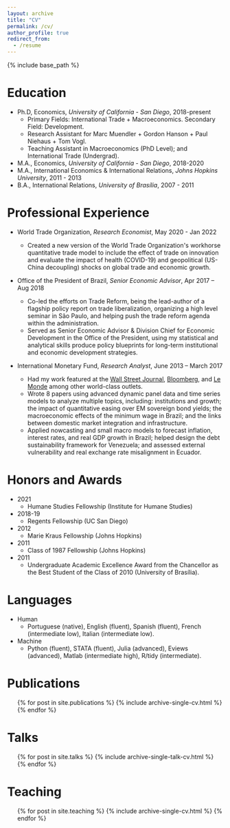 ```yaml
---
layout: archive
title: "CV"
permalink: /cv/
author_profile: true
redirect_from:
  - /resume
---
```


{% include base_path %}

Education
======
* Ph.D, Economics, _University of California - San Diego_, 2018-present
  * Primary Fields: International Trade + Macroeconomics. Secondary Field: Development.
  * Research Assistant for Marc Muendler + Gordon Hanson + Paul Niehaus + Tom Vogl.
  * Teaching Assistant in Macroeconomics (PhD Level); and International Trade (Undergrad).
* M.A., Economics, _University of California - San Diego_, 2018-2020
* M.A., International Economics & International Relations, _Johns Hopkins University_, 2011 - 2013
* B.A., International Relations, _University of Brasília_, 2007 - 2011

Professional Experience
======
* World Trade Organization, _Research Economist_, May 2020 - Jan 2022
  * Created a new version of the World Trade Organization's workhorse quantitative trade model to include the effect of trade on innovation and evaluate the impact of health (COVID-19) and geopolitical (US-China decoupling) shocks on global trade and economic growth.
  
* Office of the President of Brazil, _Senior Economic Advisor_, Apr 2017 – Aug 2018
  *  Co-led the efforts on Trade Reform, being the lead-author of a flagship policy report on trade liberalization, organizing a high level seminar in São Paulo, and helping push the trade reform agenda within the administration.
  *  Served as Senior Economic Advisor & Division Chief for Economic Development in the Office of the President, using my statistical and analytical skills produce policy blueprints for long-term institutional and economic development strategies.

* International Monetary Fund, _Research Analyst_, June 2013 – March 2017
  * Had my work featured at the [Wall Street Journal](http://blogs.wsj.com/economics/2016/08/05/no-empirical-evidence-for-thomas-pikettys-inequality-theory-imf-economist-argues/), [Bloomberg](http://www.bloomberg.com/news/articles/2016-08-04/wealth-inequality-may-not-work-the-way-piketty-thinks), and  [Le Monde](www.lemonde.fr/economie/article/2016/08/11/une-etude-du-fmi-conteste-les-theories-de-thomas-piketty-sur-les-inegalites_4981137_3234.html) among other world-class outlets.
  *  Wrote 8 papers using advanced dynamic panel data and time series models to analyze multiple topics, including: institutions and growth; the impact of quantitative easing over EM sovereign bond yields; the macroeconomic effects of the minimum wage in Brazil; and the links between domestic market integration and infrastructure.
  *  Applied nowcasting and small macro models to forecast inflation, interest rates, and real GDP growth in Brazil; helped design the debt sustainability framework for Venezuela; and assessed external vulnerability and real exchange rate misalignment in Ecuador.
  
Honors and Awards
======
* 2021
  *  Humane Studies Fellowship (Institute for Humane Studies)
* 2018-19
  *  Regents Fellowship (UC San Diego)
* 2012
  *  Marie Kraus Fellowship (Johns Hopkins)
* 2011
  *  Class of 1987 Fellowship (Johns Hopkins)
* 2011
  *  Undergraduate Academic Excellence Award from the Chancellor as the Best Student of the Class of 2010 (University of Brasília).

Languages
======
* Human
  *  Portuguese (native), English (fluent), Spanish (fluent), French (intermediate low), Italian (intermediate low).
* Machine
  *  Python (fluent), STATA (fluent), Julia (advanced), Eviews (advanced), Matlab (intermediate high), R/tidy (intermediate). 
  
Publications
======
  <ul>{% for post in site.publications %}
    {% include archive-single-cv.html %}
  {% endfor %}</ul>
  
Talks
======
  <ul>{% for post in site.talks %}
    {% include archive-single-talk-cv.html %}
  {% endfor %}</ul>
  
Teaching
======
  <ul>{% for post in site.teaching %}
    {% include archive-single-cv.html %}
  {% endfor %}</ul>
  
